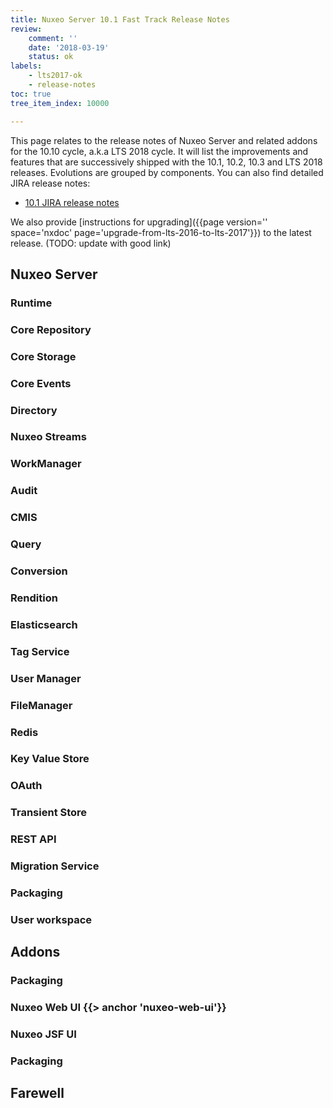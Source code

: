 ```yaml
---
title: Nuxeo Server 10.1 Fast Track Release Notes
review:
    comment: ''
    date: '2018-03-19'
    status: ok
labels:
    - lts2017-ok
    - release-notes
toc: true
tree_item_index: 10000

---
```

This page relates to the release notes of Nuxeo Server and related addons for the 10.10 cycle, a.k.a LTS 2018 cycle. It will list the improvements and features that are successively shipped with the 10.1, 10.2, 10.3 and LTS 2018 releases. Evolutions are grouped by components.
You can also find detailed JIRA release notes:

- [10.1 JIRA release notes](https://jira.nuxeo.com/secure/ReleaseNote.jspa?projectId=10011&version=18634)



We also provide [instructions for upgrading]({{page version='' space='nxdoc' page='upgrade-from-lts-2016-to-lts-2017'}}) to the latest release. (TODO: update with good link)

## Nuxeo Server

### Runtime


### Core Repository


### Core Storage

### Core Events

### Directory

### Nuxeo Streams

### WorkManager

### Audit

### CMIS

### Query

### Conversion

### Rendition

### Elasticsearch

### Tag Service

### User Manager

### FileManager

### Redis

### Key Value Store

### OAuth

### Transient Store

### REST API

### Migration Service

### Packaging

### User workspace

## Addons

### Packaging

### Nuxeo Web UI {{> anchor 'nuxeo-web-ui'}}

### Nuxeo JSF UI

### Packaging

## Farewell
